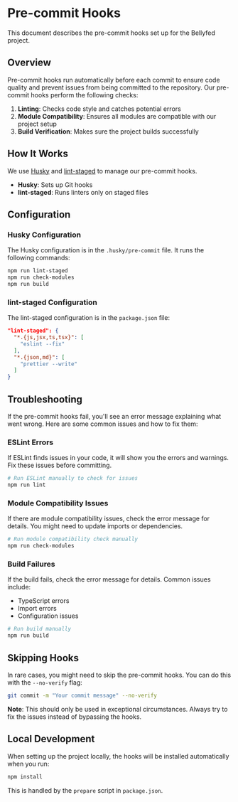 # Pre-commit Hooks

This document describes the pre-commit hooks set up for the Bellyfed project.

## Overview

Pre-commit hooks run automatically before each commit to ensure code quality and prevent issues from being committed to the repository. Our pre-commit hooks perform the following checks:

1. **Linting**: Checks code style and catches potential errors
2. **Module Compatibility**: Ensures all modules are compatible with our project setup
3. **Build Verification**: Makes sure the project builds successfully

## How It Works

We use [Husky](https://github.com/typicode/husky) and [lint-staged](https://github.com/okonet/lint-staged) to manage our pre-commit hooks.

- **Husky**: Sets up Git hooks
- **lint-staged**: Runs linters only on staged files

## Configuration

### Husky Configuration

The Husky configuration is in the `.husky/pre-commit` file. It runs the following commands:

```bash
npm run lint-staged
npm run check-modules
npm run build
```

### lint-staged Configuration

The lint-staged configuration is in the `package.json` file:

```json
"lint-staged": {
  "*.{js,jsx,ts,tsx}": [
    "eslint --fix"
  ],
  "*.{json,md}": [
    "prettier --write"
  ]
}
```

## Troubleshooting

If the pre-commit hooks fail, you'll see an error message explaining what went wrong. Here are some common issues and how to fix them:

### ESLint Errors

If ESLint finds issues in your code, it will show you the errors and warnings. Fix these issues before committing.

```bash
# Run ESLint manually to check for issues
npm run lint
```

### Module Compatibility Issues

If there are module compatibility issues, check the error message for details. You might need to update imports or dependencies.

```bash
# Run module compatibility check manually
npm run check-modules
```

### Build Failures

If the build fails, check the error message for details. Common issues include:

- TypeScript errors
- Import errors
- Configuration issues

```bash
# Run build manually
npm run build
```

## Skipping Hooks

In rare cases, you might need to skip the pre-commit hooks. You can do this with the `--no-verify` flag:

```bash
git commit -m "Your commit message" --no-verify
```

**Note**: This should only be used in exceptional circumstances. Always try to fix the issues instead of bypassing the hooks.

## Local Development

When setting up the project locally, the hooks will be installed automatically when you run:

```bash
npm install
```

This is handled by the `prepare` script in `package.json`.

